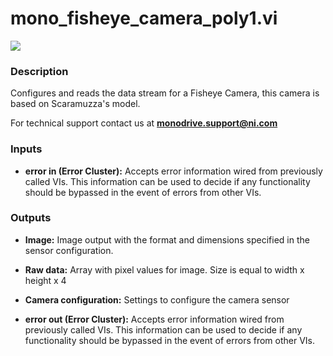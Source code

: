 # mono_fisheye_camera_poly1.vi

<p class="img_container">
<img class="lg_img" src="../mono_fisheye_camera_poly1.png"/>
</p>

### Description

Configures and reads the data stream for a Fisheye Camera, this camera is based on Scaramuzza's model.

For technical support contact us at **monodrive.support@ni.com** 

### Inputs

- **error in (Error Cluster):** Accepts error information wired from previously called VIs. This information can be used to decide if any functionality should be bypassed in the event of errors from other VIs. 

### Outputs

- **Image:**  Image output with the format and dimensions  specified in
the sensor configuration.
 

- **Raw data:**  Array with pixel values for image. Size is equal to width x
height x 4
 

- **Camera configuration:**  Settings to configure the camera sensor
 

- **error out (Error Cluster):** Accepts error information wired from previously called VIs. This information can be used to decide if any functionality should be bypassed in the event of errors from other VIs. 

<p>&nbsp;</p>
